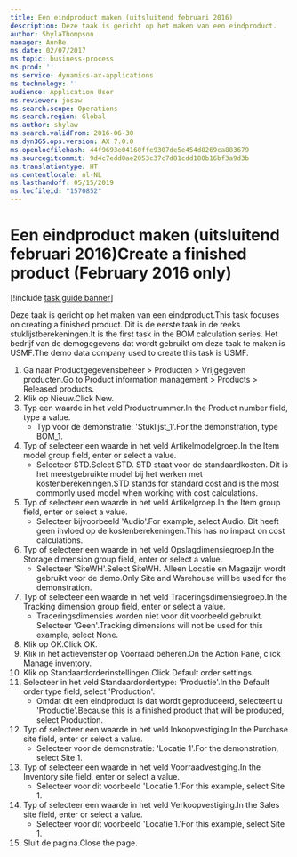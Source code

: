 ```yaml
---
title: Een eindproduct maken (uitsluitend februari 2016)
description: Deze taak is gericht op het maken van een eindproduct.
author: ShylaThompson
manager: AnnBe
ms.date: 02/07/2017
ms.topic: business-process
ms.prod: ''
ms.service: dynamics-ax-applications
ms.technology: ''
audience: Application User
ms.reviewer: josaw
ms.search.scope: Operations
ms.search.region: Global
ms.author: shylaw
ms.search.validFrom: 2016-06-30
ms.dyn365.ops.version: AX 7.0.0
ms.openlocfilehash: 44f9693e04160ffe9307de5e454d8269ca883679
ms.sourcegitcommit: 9d4c7edd0ae2053c37c7d81cdd180b16bf3a9d3b
ms.translationtype: HT
ms.contentlocale: nl-NL
ms.lasthandoff: 05/15/2019
ms.locfileid: "1570852"
---
```

# <a name="create-a-finished-product-february-2016-only"></a><span data-ttu-id="c3cf0-103">Een eindproduct maken (uitsluitend februari 2016)</span><span class="sxs-lookup"><span data-stu-id="c3cf0-103">Create a finished product (February 2016 only)</span></span>

[!include [task guide banner](../../includes/task-guide-banner.md)]

<span data-ttu-id="c3cf0-104">Deze taak is gericht op het maken van een eindproduct.</span><span class="sxs-lookup"><span data-stu-id="c3cf0-104">This task focuses on creating a finished product.</span></span> <span data-ttu-id="c3cf0-105">Dit is de eerste taak in de reeks stuklijstberekeningen.</span><span class="sxs-lookup"><span data-stu-id="c3cf0-105">It is the first task in the BOM calculation series.</span></span> <span data-ttu-id="c3cf0-106">Het bedrijf van de demogegevens dat wordt gebruikt om deze taak te maken is USMF.</span><span class="sxs-lookup"><span data-stu-id="c3cf0-106">The demo data company used to create this task is USMF.</span></span>

1. <span data-ttu-id="c3cf0-107">Ga naar Productgegevensbeheer > Producten > Vrijgegeven producten.</span><span class="sxs-lookup"><span data-stu-id="c3cf0-107">Go to Product information management > Products > Released products.</span></span>
2. <span data-ttu-id="c3cf0-108">Klik op Nieuw.</span><span class="sxs-lookup"><span data-stu-id="c3cf0-108">Click New.</span></span>
3. <span data-ttu-id="c3cf0-109">Typ een waarde in het veld Productnummer.</span><span class="sxs-lookup"><span data-stu-id="c3cf0-109">In the Product number field, type a value.</span></span>
    * <span data-ttu-id="c3cf0-110">Typ voor de demonstratie: 'Stuklijst_1'.</span><span class="sxs-lookup"><span data-stu-id="c3cf0-110">For the demonstration, type BOM_1.</span></span>  
4. <span data-ttu-id="c3cf0-111">Typ of selecteer een waarde in het veld Artikelmodelgroep.</span><span class="sxs-lookup"><span data-stu-id="c3cf0-111">In the Item model group field, enter or select a value.</span></span>
    * <span data-ttu-id="c3cf0-112">Selecteer STD.</span><span class="sxs-lookup"><span data-stu-id="c3cf0-112">Select STD.</span></span> <span data-ttu-id="c3cf0-113">STD staat voor de standaardkosten. Dit is het meestgebruikte model bij het werken met kostenberekeningen.</span><span class="sxs-lookup"><span data-stu-id="c3cf0-113">STD stands for standard cost and is the most commonly used model when working with cost calculations.</span></span>  
5. <span data-ttu-id="c3cf0-114">Typ of selecteer een waarde in het veld Artikelgroep.</span><span class="sxs-lookup"><span data-stu-id="c3cf0-114">In the Item group field, enter or select a value.</span></span>
    * <span data-ttu-id="c3cf0-115">Selecteer bijvoorbeeld 'Audio'.</span><span class="sxs-lookup"><span data-stu-id="c3cf0-115">For example, select Audio.</span></span> <span data-ttu-id="c3cf0-116">Dit heeft geen invloed op de kostenberekeningen.</span><span class="sxs-lookup"><span data-stu-id="c3cf0-116">This has no impact on cost calculations.</span></span>  
6. <span data-ttu-id="c3cf0-117">Typ of selecteer een waarde in het veld Opslagdimensiegroep.</span><span class="sxs-lookup"><span data-stu-id="c3cf0-117">In the Storage dimension group field, enter or select a value.</span></span>
    * <span data-ttu-id="c3cf0-118">Selecteer 'SiteWH'.</span><span class="sxs-lookup"><span data-stu-id="c3cf0-118">Select SiteWH.</span></span> <span data-ttu-id="c3cf0-119">Alleen Locatie en Magazijn wordt gebruikt voor de demo.</span><span class="sxs-lookup"><span data-stu-id="c3cf0-119">Only Site and Warehouse will be used for the demonstration.</span></span>  
7. <span data-ttu-id="c3cf0-120">Typ of selecteer een waarde in het veld Traceringsdimensiegroep.</span><span class="sxs-lookup"><span data-stu-id="c3cf0-120">In the Tracking dimension group field, enter or select a value.</span></span>
    * <span data-ttu-id="c3cf0-121">Traceringsdimensies worden niet voor dit voorbeeld gebruikt. Selecteer 'Geen'.</span><span class="sxs-lookup"><span data-stu-id="c3cf0-121">Tracking dimensions will not be used for this example, select None.</span></span>  
8. <span data-ttu-id="c3cf0-122">Klik op OK.</span><span class="sxs-lookup"><span data-stu-id="c3cf0-122">Click OK.</span></span>
9. <span data-ttu-id="c3cf0-123">Klik in het actievenster op Voorraad beheren.</span><span class="sxs-lookup"><span data-stu-id="c3cf0-123">On the Action Pane, click Manage inventory.</span></span>
10. <span data-ttu-id="c3cf0-124">Klik op Standaardorderinstellingen.</span><span class="sxs-lookup"><span data-stu-id="c3cf0-124">Click Default order settings.</span></span>
11. <span data-ttu-id="c3cf0-125">Selecteer in het veld Standaardordertype: 'Productie'.</span><span class="sxs-lookup"><span data-stu-id="c3cf0-125">In the Default order type field, select 'Production'.</span></span>
    * <span data-ttu-id="c3cf0-126">Omdat dit een eindproduct is dat wordt geproduceerd, selecteert u 'Productie'.</span><span class="sxs-lookup"><span data-stu-id="c3cf0-126">Because this is a finished product that will be produced, select Production.</span></span>  
12. <span data-ttu-id="c3cf0-127">Typ of selecteer een waarde in het veld Inkoopvestiging.</span><span class="sxs-lookup"><span data-stu-id="c3cf0-127">In the Purchase site field, enter or select a value.</span></span>
    * <span data-ttu-id="c3cf0-128">Selecteer voor de demonstratie: 'Locatie 1'.</span><span class="sxs-lookup"><span data-stu-id="c3cf0-128">For the demonstration, select Site 1.</span></span>  
13. <span data-ttu-id="c3cf0-129">Typ of selecteer een waarde in het veld Voorraadvestiging.</span><span class="sxs-lookup"><span data-stu-id="c3cf0-129">In the Inventory site field, enter or select a value.</span></span>
    * <span data-ttu-id="c3cf0-130">Selecteer voor dit voorbeeld 'Locatie 1.'</span><span class="sxs-lookup"><span data-stu-id="c3cf0-130">For this example, select Site 1.</span></span>  
14. <span data-ttu-id="c3cf0-131">Typ of selecteer een waarde in het veld Verkoopvestiging.</span><span class="sxs-lookup"><span data-stu-id="c3cf0-131">In the Sales site field, enter or select a value.</span></span>
    * <span data-ttu-id="c3cf0-132">Selecteer voor dit voorbeeld 'Locatie 1.'</span><span class="sxs-lookup"><span data-stu-id="c3cf0-132">For this example, select Site 1.</span></span>  
15. <span data-ttu-id="c3cf0-133">Sluit de pagina.</span><span class="sxs-lookup"><span data-stu-id="c3cf0-133">Close the page.</span></span>

